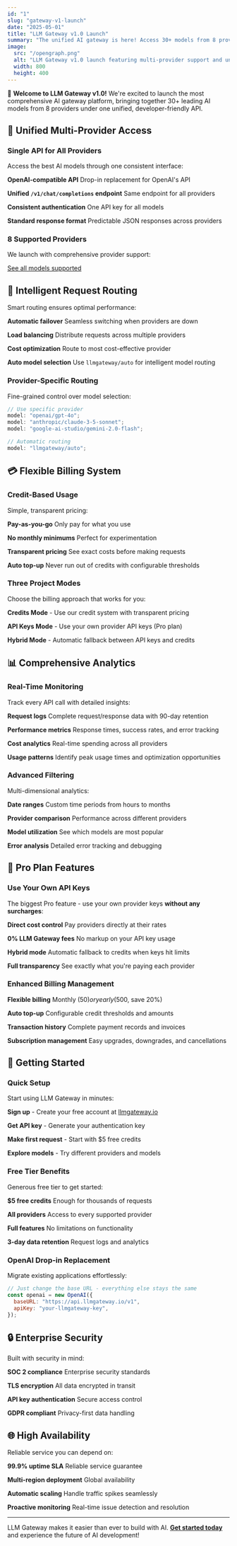 ```yaml
---
id: "1"
slug: "gateway-v1-launch"
date: "2025-05-01"
title: "LLM Gateway v1.0 Launch"
summary: "The unified AI gateway is here! Access 30+ models from 8 providers through one OpenAI-compatible API with transparent pricing and powerful analytics."
image:
  src: "/opengraph.png"
  alt: "LLM Gateway v1.0 launch featuring multi-provider support and unified API"
  width: 800
  height: 400
---
```


🎉 **Welcome to LLM Gateway v1.0!** We're excited to launch the most comprehensive AI gateway platform, bringing together 30+ leading AI models from 8 providers under one unified, developer-friendly API.

## 🌟 Unified Multi-Provider Access

### Single API for All Providers

Access the best AI models through one consistent interface:

**OpenAI-compatible API** Drop-in replacement for OpenAI's API

**Unified `/v1/chat/completions` endpoint** Same endpoint for all providers

**Consistent authentication** One API key for all models

**Standard response format** Predictable JSON responses across providers

### 8 Supported Providers

We launch with comprehensive provider support:

[See all models supported](/models)

## 🚀 Intelligent Request Routing

Smart routing ensures optimal performance:

**Automatic failover** Seamless switching when providers are down

**Load balancing** Distribute requests across multiple providers

**Cost optimization** Route to most cost-effective provider

**Auto model selection** Use `llmgateway/auto` for intelligent model routing

### Provider-Specific Routing

Fine-grained control over model selection:

```javascript
// Use specific provider
model: "openai/gpt-4o";
model: "anthropic/claude-3-5-sonnet";
model: "google-ai-studio/gemini-2.0-flash";

// Automatic routing
model: "llmgateway/auto";
```

## 💳 Flexible Billing System

### Credit-Based Usage

Simple, transparent pricing:

**Pay-as-you-go** Only pay for what you use

**No monthly minimums** Perfect for experimentation

**Transparent pricing** See exact costs before making requests

**Auto top-up** Never run out of credits with configurable thresholds

### Three Project Modes

Choose the billing approach that works for you:

**Credits Mode** - Use our credit system with transparent pricing

**API Keys Mode** - Use your own provider API keys (Pro plan)

**Hybrid Mode** - Automatic fallback between API keys and credits

## 📊 Comprehensive Analytics

### Real-Time Monitoring

Track every API call with detailed insights:

**Request logs** Complete request/response data with 90-day retention

**Performance metrics** Response times, success rates, and error tracking

**Cost analytics** Real-time spending across all providers

**Usage patterns** Identify peak usage times and optimization opportunities

### Advanced Filtering

Multi-dimensional analytics:

**Date ranges** Custom time periods from hours to months

**Provider comparison** Performance across different providers

**Model utilization** See which models are most popular

**Error analysis** Detailed error tracking and debugging

## 🔧 Pro Plan Features

### Use Your Own API Keys

The biggest Pro feature - use your own provider keys **without any surcharges**:

**Direct cost control** Pay providers directly at their rates

**0% LLM Gateway fees** No markup on your API key usage

**Hybrid mode** Automatic fallback to credits when keys hit limits

**Full transparency** See exactly what you're paying each provider

### Enhanced Billing Management

**Flexible billing** Monthly ($50) or yearly ($500, save 20%)

**Auto top-up** Configurable credit thresholds and amounts

**Transaction history** Complete payment records and invoices

**Subscription management** Easy upgrades, downgrades, and cancellations

## 🎯 Getting Started

### Quick Setup

Start using LLM Gateway in minutes:

**Sign up** - Create your free account at [llmgateway.io](/)

**Get API key** - Generate your authentication key

**Make first request** - Start with $5 free credits

**Explore models** - Try different providers and models

### Free Tier Benefits

Generous free tier to get started:

**$5 free credits** Enough for thousands of requests

**All providers** Access to every supported provider

**Full features** No limitations on functionality

**3-day data retention** Request logs and analytics

### OpenAI Drop-in Replacement

Migrate existing applications effortlessly:

```javascript
// Just change the base URL - everything else stays the same
const openai = new OpenAI({
  baseURL: "https://api.llmgateway.io/v1",
  apiKey: "your-llmgateway-key",
});
```

## 🔒 Enterprise Security

Built with security in mind:

**SOC 2 compliance** Enterprise security standards

**TLS encryption** All data encrypted in transit

**API key authentication** Secure access control

**GDPR compliant** Privacy-first data handling

## 🌐 High Availability

Reliable service you can depend on:

**99.9% uptime SLA** Reliable service guarantee

**Multi-region deployment** Global availability

**Automatic scaling** Handle traffic spikes seamlessly

**Proactive monitoring** Real-time issue detection and resolution

---

LLM Gateway makes it easier than ever to build with AI. **[Get started today](/)** and experience the future of AI development!
